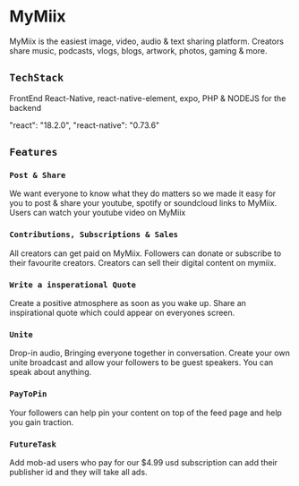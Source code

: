 # MyMiix
MyMiix is the easiest image, video, audio & text sharing platform. Creators share music, podcasts, vlogs, blogs, artwork, photos, gaming & more.


## `TechStack`
FrontEnd React-Native, react-native-element, expo, PHP & NODEJS for the backend

"react": "18.2.0",
"react-native": "0.73.6"



## `Features`

### `Post & Share`
We want everyone to know what they do matters so we made it easy for you to post & share your youtube, spotify or soundcloud links to MyMiix. Users can watch your youtube video on MyMiix

### `Contributions, Subscriptions & Sales`
All creators can get paid on MyMiix. Followers can donate or subscribe to their favourite creators. Creators can sell their digital content on mymiix.

### `Write a insperational Quote`
Create a positive atmosphere as soon as you wake up. Share an inspirational quote which could appear on everyones screen.

### `Unite`
Drop-in audio, Bringing everyone together in conversation. Create your own unite broadcast and allow your followers to be guest speakers. You can speak about anything.


### `PayToPin`
Your followers can help pin your content on top of the feed page and help you gain traction.




### `FutureTask`

Add mob-ad users who pay for our $4.99 usd subscription can add their publisher id and they will take all ads.